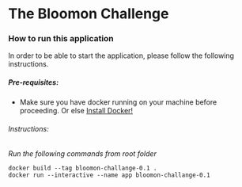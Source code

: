 # The Bloomon Challenge

### How to run this application
In order to be able to start the application, please follow the following instructions.
 
##### Pre-requisites:
 * Make sure you have docker running on your machine before proceeding. Or else  [Install Docker!](https://docs.docker.com/engine/install/)
 
###### Instructions:
_Run the following commands from root folder_

```
docker build --tag bloomon-challange-0.1 .
docker run --interactive --name app bloomon-challange-0.1
```